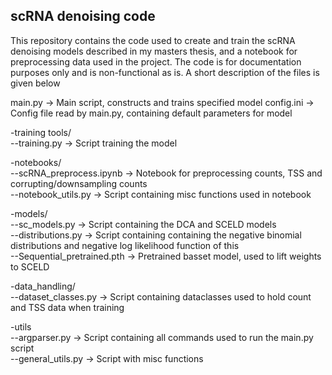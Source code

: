 ## scRNA denoising code

This repository contains the code used to create and train the scRNA denoising models described in my masters thesis, and a notebook for preprocessing data used in the project.
The code is for documentation purposes only and is non-functional as is. A short description of the files is given below

main.py     -> Main script, constructs and trains specified model
config.ini  -> Config file read by main.py, containing default parameters for model

-training tools/<br>
--training.py -> Script training the model  

-notebooks/<br>
--scRNA_preprocess.ipynb -> Notebook for preprocessing counts, TSS and corrupting/downsampling counts<br>
--notebook_utils.py      -> Script containing misc functions used in notebook

-models/<br>
--sc_models.py      -> Script containing the DCA and SCELD models<br>
--distributions.py  -> Script containing containing the negative binomial distributions and negative log likelihood function of this<br>
--Sequential_pretrained.pth -> Pretrained basset model, used to lift weights to SCELD

-data_handling/<br>
--dataset_classes.py -> Script containing dataclasses used to hold count and TSS data when training

-utils<br>
--argparser.py      -> Script containing all commands used to run the main.py script<br>
--general_utils.py  -> Script with misc functions
